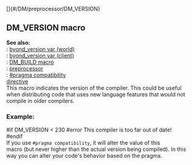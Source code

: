 []{#/DM/preprocessor/DM_VERSION}    
## DM_VERSION macro    
**See also:**    
:   [byond_version var (world)](/ref/world/var/byond_version)    
:   [byond_version var (client)](/ref/client/var/byond_version)    
:   [DM_BUILD macro](/ref/DM/preprocessor/DM_BUILD)    
:   [preprocessor](/ref/DM/preprocessor)    
:   [#pragma compatibility    
    directive](/ref/DM/preprocessor/pragma/compatibility)    
This macro indicates the version of the compiler. This could be useful    
when distributing code that uses new language features that would not    
compile in older compilers.    
### Example:    
#if DM_VERSION \< 230 #error This compiler is too far out of date!    
#endif    
If you use `#pragma compatibility`, it will alter the value of this    
macro (but never higher than the actual version being compiled). In this    
way you can alter your code\'s behavior based on the pragma.  